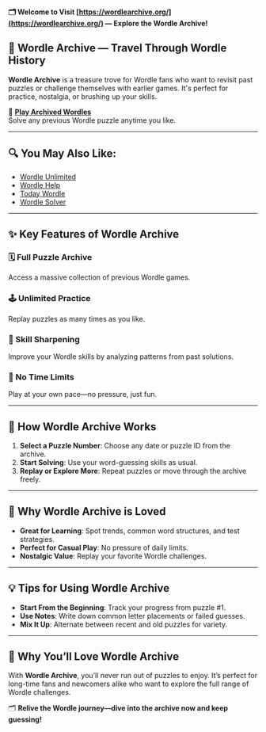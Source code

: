 **🗂️ Welcome to Visit [https://wordlearchive.org/](https://wordlearchive.org/) — Explore the Wordle Archive!**

## 🧠 Wordle Archive — Travel Through Wordle History

**Wordle Archive** is a treasure trove for Wordle fans who want to revisit past puzzles or challenge themselves with earlier games. It's perfect for practice, nostalgia, or brushing up your skills.

🎯 **[Play Archived Wordles](https://wordlearchive.org/)**  
Solve any previous Wordle puzzle anytime you like.

---

## 🔍 You May Also Like:

- [Wordle Unlimited](https://wordleunlimited.club/)
- [Wordle Help](https://wordlehelp.me/)
- [Today Wordle](https://todaywordle.org/)
- [Wordle Solver](https://wordlesolver.cc/)

---

## ✨ Key Features of Wordle Archive

### 🗓️ Full Puzzle Archive  
Access a massive collection of previous Wordle games.

### 🕹️ Unlimited Practice  
Replay puzzles as many times as you like.

### 🧠 Skill Sharpening  
Improve your Wordle skills by analyzing patterns from past solutions.

### 🔁 No Time Limits  
Play at your own pace—no pressure, just fun.

---

## 🧩 How Wordle Archive Works

1. **Select a Puzzle Number**: Choose any date or puzzle ID from the archive.
2. **Start Solving**: Use your word-guessing skills as usual.
3. **Replay or Explore More**: Repeat puzzles or move through the archive freely.

---

## 🌟 Why Wordle Archive is Loved

- **Great for Learning**: Spot trends, common word structures, and test strategies.
- **Perfect for Casual Play**: No pressure of daily limits.
- **Nostalgic Value**: Replay your favorite Wordle challenges.

---

## 💡 Tips for Using Wordle Archive

- **Start From the Beginning**: Track your progress from puzzle #1.
- **Use Notes**: Write down common letter placements or failed guesses.
- **Mix It Up**: Alternate between recent and old puzzles for variety.

---

## 💖 Why You’ll Love Wordle Archive

With **Wordle Archive**, you’ll never run out of puzzles to enjoy. It’s perfect for long-time fans and newcomers alike who want to explore the full range of Wordle challenges.

🗂️ **Relive the Wordle journey—dive into the archive now and keep guessing!**
